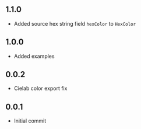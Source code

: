 ## 1.1.0

* Added source hex string field `hexColor` to `HexColor`

## 1.0.0

* Added examples

## 0.0.2

* Cielab color export fix

## 0.0.1

* Initial commit
